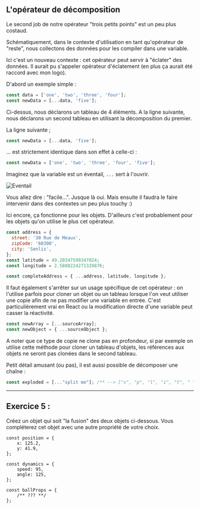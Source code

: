 ## L'opérateur de décomposition

Le second job de notre opérateur "trois petits points" est un peu plus costaud.

Schématiquement, dans le contexte d'utilisation en tant qu'opérateur de "reste", nous collectons des données pour les compiler dans une variable.

Ici c'est un nouveau contexte : cet opérateur peut servir à "éclater" des données. Il aurait pu s'appeler opérateur d'éclatement (en plus ça aurait été raccord avec mon logo).

D'abord un exemple simple :

```javascript
const data = ['one', 'two', 'three', 'four'];
const newData = [...data, 'five'];
```

Ci-dessus, nous déclarons un tableau de 4 éléments. A la ligne suivante, nous déclarons un second tableau en utilisant la décomposition du premier.

La ligne suivante ;

```javascript
const newData = [...data, 'five'];
```
... est strictement identique dans son effet à celle-ci :

```javascript
const newData = ['one', 'two', 'three', 'four', 'five'];
```

Imaginez que la variable est un éventail, `...` sert à l'ouvrir.

![Eventail](/markdown-resources/pictures/fan.gif)

Vous allez dire : "facile...". Jusque là oui.
Mais ensuite il faudra le faire intervenir dans des contextes un peu plus touchy :)

Ici encore, ça fonctionne pour les objets. D'ailleurs c'est probablement pour les objets qu'on utilise le plus cet opérateur.

```javascript
const address = {
  street: '30 Rue de Meaux',
  zipCode: '60300',
  city: 'Senlis',
};
const latitude = 49.20347599347024;
const longitude = 2.5888224271329876;

const completeAddress = { ...address, latitude, longitude };
```

Il faut également s'arrêter sur un usage spécifique de cet opérateur : on l'utilise parfois pour cloner un objet ou un tableau lorsque l'on veut utiliser une copie afin de ne pas modifier une variable en entrée. C'est particulièrement vrai en React ou la modification directe d'une variable peut casser la réactivité.

```javascript
const newArray = [...sourceArray];
const newObject = { ...sourceObject };
```

A noter que ce type de copie ne clone pas en profondeur, si par exemple on utilise cette méthode pour cloner un tableau d'objets, les références aux objets ne seront pas clonées dans le second tableau.

Petit détail amusant (ou pas), il est aussi possible de décomposer une chaîne :

```javascript
const exploded = [..."split me"]; /** --> ["s", "p", "l", "i", "t", " ", "m", "e"] **/
```

---

## Exercice 5 :

<div role="alert" class="alert alert-info show">
    Créez un objet qui soit "la fusion" des deux objets ci-dessous. Vous compléterez cet objet avec une autre propriété de votre choix.
</div>

```javascript_exercise5
const position = {
    x: 125.2,
    y: 41.9,
};

const dynamics = {
    speed: 95,
    angle: 125,
};

const ballProps = {
    /** ??? **/
};

```
